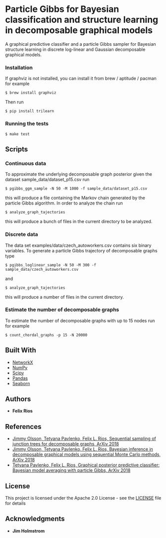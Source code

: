 # Particle Gibbs for Bayesian classification and structure learning in decomposable graphical models
A graphical predictive classifier and a particle Gibbs sampler for Bayesian structure learning in discrete log-linear and Gaussian decomposable graphical models.

### Installation

If graphviz is not installed, you can install it from brew / aptitude / pacman for example
```
$ brew install graphviz
```
Then run
```
$ pip install trilearn
```

### Running the tests

```
$ make test
```

## Scripts
### Continuous data
To approximate the underlying decomposable graph posterior given the dataset sample_data/dataset_p15.csv run
```
$ pgibbs_ggm_sample -N 50 -M 1000 -f sample_data/dataset_p15.csv
```
this will produce a file containing the Markov chain generated by the particle Gibbs algorithm. 
In order to analyze the chain run
```
$ analyze_graph_tajectories
```
this will produce a bunch of files in the current directory to be analyzed.

### Discrete data
The data set examples/data/czech_autoworkers.csv contains six binary variables.
To generate a particle Gibbs trajectory of decomposable graphs type
```
$ pgibbs_loglinear_sample -N 50 -M 300 -f sample_data/czech_autoworkers.csv
```
and
```
$ analyze_graph_tajectories
```
this will produce a number of files in the current directory.

### Estimate the number of decomposable graphs
To estimate the number of decomposable graphs with up to 15 nodes run for example
```
$ count_chordal_graphs -p 15 -N 20000
```
## Built With

* [NetworkX](https://networkx.github.io/documentation/stable/index.html)
* [NumPy](https://docs.scipy.org/doc/)
* [Scipy](https://docs.scipy.org/doc/)
* [Pandas](http://pandas.pydata.org/pandas-docs/stable/)
* [Seaborn](https://seaborn.pydata.org/api.html)
## Authors

* **Felix Rios**

## References
* [Jimmy Olsson, Tetyana Pavlenko, Felix L. Rios, Sequential sampling of junction trees for decomposable graphs,
 ArXiv 2018](https://arxiv.org/abs/1806.00584)
* [Jimmy Olsson, Tetyana Pavlenko, Felix L. Rios, Bayesian inference in decomposable graphical models using sequential Monte Carlo methods, ArXiv 2018](https://arxiv.org/abs/1805.12571)
* [Tetyana Pavlenko, Felix L. Rios, Graphical posterior predictive classifier: Bayesian model averaging with particle Gibbs, ArXiv 2018](https://arxiv.org/abs/1707.06792)

## License

This project is licensed under the Apache 2.0 License - see the [LICENSE](LICENSE) file for details

## Acknowledgments

* **Jim Holmstrom**
